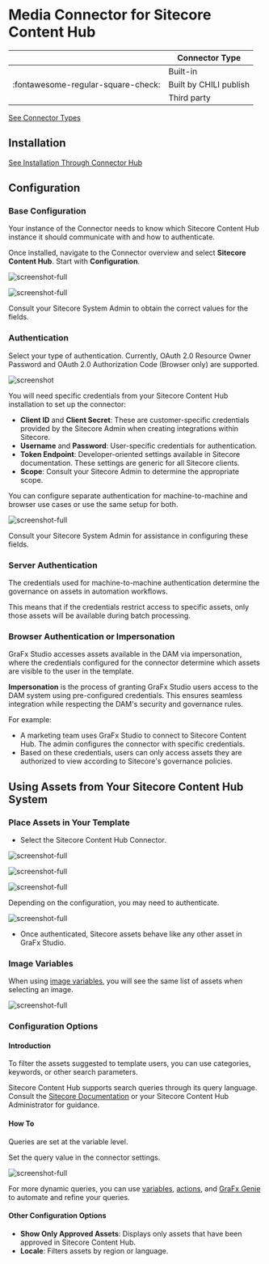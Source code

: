 # Media Connector for Sitecore Content Hub

|  | Connector Type |
| --- | --- |
|  | Built-in |
| :fontawesome-regular-square-check: | Built by CHILI publish |
|  | Third party |

[See Connector Types](/GraFx-Studio/concepts/connectors/#types-of-connectors)

## Installation

[See Installation Through Connector Hub](/GraFx-Studio/guides/connector-hub/)

## Configuration

### Base Configuration

Your instance of the Connector needs to know which Sitecore Content Hub instance it should communicate with and how to authenticate.

Once installed, navigate to the Connector overview and select **Sitecore Content Hub**. Start with **Configuration**.

![screenshot-full](sch06.png)

![screenshot-full](sch01.png)

Consult your Sitecore System Admin to obtain the correct values for the fields.

### Authentication

Select your type of authentication. Currently, OAuth 2.0 Resource Owner Password and OAuth 2.0 Authorization Code (Browser only) are supported.

![screenshot](sch02.png)

You will need specific credentials from your Sitecore Content Hub installation to set up the connector:

- **Client ID** and **Client Secret**: These are customer-specific credentials provided by the Sitecore Admin when creating integrations within Sitecore.
- **Username** and **Password**: User-specific credentials for authentication.
- **Token Endpoint**: Developer-oriented settings available in Sitecore documentation. These settings are generic for all Sitecore clients.
- **Scope**: Consult your Sitecore Admin to determine the appropriate scope.

You can configure separate authentication for machine-to-machine and browser use cases or use the same setup for both.

![screenshot-full](sch04.png)

Consult your Sitecore System Admin for assistance in configuring these fields.

### Server Authentication

The credentials used for machine-to-machine authentication determine the governance on assets in automation workflows. 

This means that if the credentials restrict access to specific assets, only those assets will be available during batch processing.

### Browser Authentication or Impersonation

GraFx Studio accesses assets available in the DAM via impersonation, where the credentials configured for the connector determine which assets are visible to the user in the template.

**Impersonation** is the process of granting GraFx Studio users access to the DAM system using pre-configured credentials. This ensures seamless integration while respecting the DAM's security and governance rules.

For example:
- A marketing team uses GraFx Studio to connect to Sitecore Content Hub. The admin configures the connector with specific credentials.
- Based on these credentials, users can only access assets they are authorized to view according to Sitecore's governance policies.

## Using Assets from Your Sitecore Content Hub System

### Place Assets in Your Template

- Select the Sitecore Content Hub Connector.

![screenshot-full](sch07.png)

![screenshot-full](sch08.png)

![screenshot-full](sch09.png)

Depending on the configuration, you may need to authenticate.

![screenshot-full](sch10.png)

- Once authenticated, Sitecore assets behave like any other asset in GraFx Studio.

### Image Variables

When using [image variables](/GraFx-Studio/guides/template-variables/assign/#assign-template-variable-to-image-frame), you will see the same list of assets when selecting an image.

![screenshot-full](var01.png)

### Configuration Options

#### Introduction

To filter the assets suggested to template users, you can use categories, keywords, or other search parameters.

Sitecore Content Hub supports search queries through its query language. Consult the [Sitecore Documentation](https://doc.sitecore.com/ch/en/developers/cloud-dev/linq-queries.html) or your Sitecore Content Hub Administrator for guidance.

#### How To

Queries are set at the variable level.

Set the query value in the connector settings.

![screenshot-full](var02.png)

For more dynamic queries, you can use [variables](/GraFx-Studio/concepts/variables/), [actions](/GraFx-Studio/concepts/actions/), and [GraFx Genie](/GraFx-Studio/concepts/grafx-genie/) to automate and refine your queries.

#### Other Configuration Options

- **Show Only Approved Assets**: Displays only assets that have been approved in Sitecore Content Hub.
- **Locale**: Filters assets by region or language.